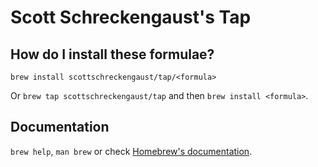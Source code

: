 # Scott Schreckengaust's Tap

## How do I install these formulae?
`brew install scottschreckengaust/tap/<formula>`

Or `brew tap scottschreckengaust/tap` and then `brew install <formula>`.

## Documentation
`brew help`, `man brew` or check [Homebrew's documentation](https://docs.brew.sh).

